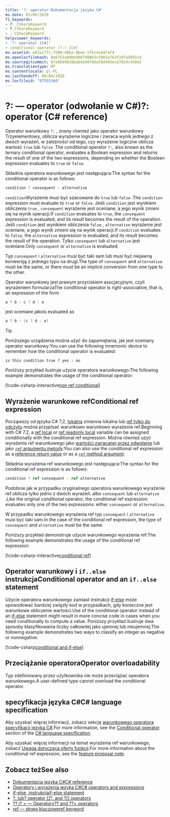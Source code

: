 ```yaml
---
title: '?: operator-Dokumentacja języka C#'
ms.date: 03/06/2020
f1_keywords:
- ?:_CSharpKeyword
- ?_CSharpKeyword
- :_CSharpKeyword
helpviewer_keywords:
- '?: operator [C#]'
- conditional operator (?:) [C#]
ms.assetid: e83a17f1-7500-48ba-8bee-2fbc4c847af4
ms.openlocfilehash: 8e6753a08bbd96f980b3c5901e763f2dfad055c6
ms.sourcegitcommit: b7a8b09828bab4e90f66af8d495ecd7024c45042
ms.translationtype: MT
ms.contentlocale: pl-PL
ms.lasthandoff: 08/04/2020
ms.locfileid: "87555360"
---
```

# <a name="-operator-c-reference"></a><span data-ttu-id="46bd4-102">?: — operator (odwołanie w C#)</span><span class="sxs-lookup"><span data-stu-id="46bd4-102">?: operator (C# reference)</span></span>

<span data-ttu-id="46bd4-103">Operator warunkowy `?:` , znany również jako operator warunkowy Trzyelementowy, oblicza wyrażenie logiczne i zwraca wynik jednego z dwóch wyrażeń, w zależności od tego, czy wyrażenie logiczne oblicza wartość `true` lub `false` .</span><span class="sxs-lookup"><span data-stu-id="46bd4-103">The conditional operator `?:`, also known as the ternary conditional operator, evaluates a Boolean expression and returns the result of one of the two expressions, depending on whether the Boolean expression evaluates to `true` or `false`.</span></span>

<span data-ttu-id="46bd4-104">Składnia operatora warunkowego jest następująca:</span><span class="sxs-lookup"><span data-stu-id="46bd4-104">The syntax for the conditional operator is as follows:</span></span>

```csharp
condition ? consequent : alternative
```

<span data-ttu-id="46bd4-105">`condition`Wyrażenie musi być szacowane do `true` lub `false` .</span><span class="sxs-lookup"><span data-stu-id="46bd4-105">The `condition` expression must evaluate to `true` or `false`.</span></span> <span data-ttu-id="46bd4-106">Jeśli `condition` jest wynikiem obliczenia `true` , `consequent` wyrażenie jest oceniane, a jego wynik zmieni się na wynik operacji.</span><span class="sxs-lookup"><span data-stu-id="46bd4-106">If `condition` evaluates to `true`, the `consequent` expression is evaluated, and its result becomes the result of the operation.</span></span> <span data-ttu-id="46bd4-107">Jeśli `condition` jest wynikiem obliczenia `false` , `alternative` wyrażenie jest oceniane, a jego wynik zmieni się na wynik operacji.</span><span class="sxs-lookup"><span data-stu-id="46bd4-107">If `condition` evaluates to `false`, the `alternative` expression is evaluated, and its result becomes the result of the operation.</span></span> <span data-ttu-id="46bd4-108">Tylko `consequent` lub `alternative` jest oceniane.</span><span class="sxs-lookup"><span data-stu-id="46bd4-108">Only `consequent` or `alternative` is evaluated.</span></span>

<span data-ttu-id="46bd4-109">Typ `consequent` i `alternative` musi być taki sam lub musi być niejawną konwersją z jednego typu na drugi.</span><span class="sxs-lookup"><span data-stu-id="46bd4-109">The type of `consequent` and `alternative` must be the same, or there must be an implicit conversion from one type to the other.</span></span>

<span data-ttu-id="46bd4-110">Operator warunkowy jest prawym przyciskiem asocjacyjnym, czyli wyrażeniem formularza</span><span class="sxs-lookup"><span data-stu-id="46bd4-110">The conditional operator is right-associative, that is, an expression of the form</span></span>

```csharp
a ? b : c ? d : e
```

<span data-ttu-id="46bd4-111">jest oceniane jako</span><span class="sxs-lookup"><span data-stu-id="46bd4-111">is evaluated as</span></span>

```csharp
a ? b : (c ? d : e)
```

> [!TIP]
> <span data-ttu-id="46bd4-112">Poniższego urządzenia można użyć do zapamiętania, jak jest oceniany operator warunkowy:</span><span class="sxs-lookup"><span data-stu-id="46bd4-112">You can use the following mnemonic device to remember how the conditional operator is evaluated:</span></span>
>
> ```text
> is this condition true ? yes : no
> ```

<span data-ttu-id="46bd4-113">Poniższy przykład ilustruje użycie operatora warunkowego:</span><span class="sxs-lookup"><span data-stu-id="46bd4-113">The following example demonstrates the usage of the conditional operator:</span></span>

[!code-csharp-interactive[non ref conditional](snippets/ConditionalOperator.cs#ConditionalValue)]

## <a name="conditional-ref-expression"></a><span data-ttu-id="46bd4-114">Wyrażenie warunkowe ref</span><span class="sxs-lookup"><span data-stu-id="46bd4-114">Conditional ref expression</span></span>

<span data-ttu-id="46bd4-115">Począwszy od języka C# 7,2, [lokalna](../keywords/ref.md#ref-locals) zmienna lokalna lub [ref tylko do odczytu](../keywords/ref.md#ref-readonly-locals) można przypisać warunkowo warunkowo wyrażenie ref.</span><span class="sxs-lookup"><span data-stu-id="46bd4-115">Beginning with C# 7.2, a [ref local](../keywords/ref.md#ref-locals) or [ref readonly local](../keywords/ref.md#ref-readonly-locals) variable can be assigned conditionally with the conditional ref expression.</span></span> <span data-ttu-id="46bd4-116">Można również użyć wyrażenia ref warunkowego jako [wartości zwracanej przez odwołanie](../keywords/ref.md#reference-return-values) lub jako [ `ref` argumentu metody](../keywords/ref.md#passing-an-argument-by-reference).</span><span class="sxs-lookup"><span data-stu-id="46bd4-116">You can also use the conditional ref expression as a [reference return value](../keywords/ref.md#reference-return-values) or as a [`ref` method argument](../keywords/ref.md#passing-an-argument-by-reference).</span></span>

<span data-ttu-id="46bd4-117">Składnia wyrażenia ref warunkowego jest następująca:</span><span class="sxs-lookup"><span data-stu-id="46bd4-117">The syntax for the conditional ref expression is as follows:</span></span>

```csharp
condition ? ref consequent : ref alternative
```

<span data-ttu-id="46bd4-118">Podobnie jak w przypadku oryginalnego operatora warunkowego wyrażenie ref oblicza tylko jedno z dwóch wyrażeń: albo `consequent` lub `alternative` .</span><span class="sxs-lookup"><span data-stu-id="46bd4-118">Like the original conditional operator, the conditional ref expression evaluates only one of the two expressions: either `consequent` or `alternative`.</span></span>

<span data-ttu-id="46bd4-119">W przypadku warunkowego wyrażenia ref typ `consequent` i `alternative` musi być taki sam.</span><span class="sxs-lookup"><span data-stu-id="46bd4-119">In the case of the conditional ref expression, the type of `consequent` and `alternative` must be the same.</span></span>

<span data-ttu-id="46bd4-120">Poniższy przykład demonstruje użycie warunkowego wyrażenia ref:</span><span class="sxs-lookup"><span data-stu-id="46bd4-120">The following example demonstrates the usage of the conditional ref expression:</span></span>

[!code-csharp-interactive[conditional ref](snippets/ConditionalOperator.cs#ConditionalRef)]

## <a name="conditional-operator-and-an-ifelse-statement"></a><span data-ttu-id="46bd4-121">Operator warunkowy i `if..else` instrukcja</span><span class="sxs-lookup"><span data-stu-id="46bd4-121">Conditional operator and an `if..else` statement</span></span>

<span data-ttu-id="46bd4-122">Użycie operatora warunkowego zamiast instrukcji [if-else](../keywords/if-else.md) może spowodować bardziej zwięzły kod w przypadkach, gdy konieczne jest warunkowe obliczenie wartości.</span><span class="sxs-lookup"><span data-stu-id="46bd4-122">Use of the conditional operator instead of an [if-else](../keywords/if-else.md) statement might result in more concise code in cases when you need conditionally to compute a value.</span></span> <span data-ttu-id="46bd4-123">Poniższy przykład ilustruje dwa sposoby klasyfikowania liczby całkowitej jako ujemnej lub nieujemnej:</span><span class="sxs-lookup"><span data-stu-id="46bd4-123">The following example demonstrates two ways to classify an integer as negative or nonnegative:</span></span>

[!code-csharp[conditional and if-else](snippets/ConditionalOperator.cs#CompareWithIf)]

## <a name="operator-overloadability"></a><span data-ttu-id="46bd4-124">Przeciążanie operatora</span><span class="sxs-lookup"><span data-stu-id="46bd4-124">Operator overloadability</span></span>

<span data-ttu-id="46bd4-125">Typ zdefiniowany przez użytkownika nie może przeciążać operatora warunkowego.</span><span class="sxs-lookup"><span data-stu-id="46bd4-125">A user-defined type cannot overload the conditional operator.</span></span>

## <a name="c-language-specification"></a><span data-ttu-id="46bd4-126">specyfikacja języka C#</span><span class="sxs-lookup"><span data-stu-id="46bd4-126">C# language specification</span></span>

<span data-ttu-id="46bd4-127">Aby uzyskać więcej informacji, zobacz sekcję [warunkowego operatora](~/_csharplang/spec/expressions.md#conditional-operator) [specyfikacji języka C#](~/_csharplang/spec/introduction.md).</span><span class="sxs-lookup"><span data-stu-id="46bd4-127">For more information, see the [Conditional operator](~/_csharplang/spec/expressions.md#conditional-operator) section of the [C# language specification](~/_csharplang/spec/introduction.md).</span></span>

<span data-ttu-id="46bd4-128">Aby uzyskać więcej informacji na temat wyrażenia ref warunkowego, zobacz [Uwaga dotycząca oferty funkcji](~/_csharplang/proposals/csharp-7.2/conditional-ref.md).</span><span class="sxs-lookup"><span data-stu-id="46bd4-128">For more information about the conditional ref expression, see the [feature proposal note](~/_csharplang/proposals/csharp-7.2/conditional-ref.md).</span></span>

## <a name="see-also"></a><span data-ttu-id="46bd4-129">Zobacz też</span><span class="sxs-lookup"><span data-stu-id="46bd4-129">See also</span></span>

- [<span data-ttu-id="46bd4-130">Dokumentacja języka C#</span><span class="sxs-lookup"><span data-stu-id="46bd4-130">C# reference</span></span>](../index.md)
- [<span data-ttu-id="46bd4-131">Operatory i wyrażenia języka C#</span><span class="sxs-lookup"><span data-stu-id="46bd4-131">C# operators and expressions</span></span>](index.md)
- [<span data-ttu-id="46bd4-132">if-else, instrukcja</span><span class="sxs-lookup"><span data-stu-id="46bd4-132">if-else statement</span></span>](../keywords/if-else.md)
- <span data-ttu-id="46bd4-133">[?. lub? operator []](member-access-operators.md#null-conditional-operators--and-)</span><span class="sxs-lookup"><span data-stu-id="46bd4-133">[?. and ?[] operators](member-access-operators.md#null-conditional-operators--and-)</span></span>
- [<span data-ttu-id="46bd4-134">?? i? = — Operatory</span><span class="sxs-lookup"><span data-stu-id="46bd4-134">?? and ??= operators</span></span>](null-coalescing-operator.md)
- [<span data-ttu-id="46bd4-135">ref — słowo kluczowe</span><span class="sxs-lookup"><span data-stu-id="46bd4-135">ref keyword</span></span>](../keywords/ref.md)

